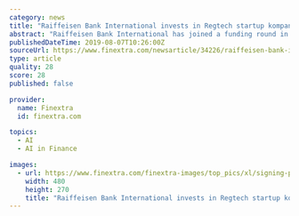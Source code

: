 ```yaml
---
category: news
title: "Raiffeisen Bank International invests in Regtech startup kompany"
abstract: "Raiffeisen Bank International has joined a funding round in business ... including the European Super Angels Club. Kompany combines artificial intelligence (AI), robotic process automation and blockchain technology to provide business verification and ..."
publishedDateTime: 2019-08-07T10:26:00Z
sourceUrl: https://www.finextra.com/newsarticle/34226/raiffeisen-bank-international-invests-in-regtech-startup-kompany
type: article
quality: 28
score: 28
published: false

provider:
  name: Finextra
  id: finextra.com

topics:
  - AI
  - AI in Finance

images:
  - url: https://www.finextra.com/finextra-images/top_pics/xl/signing-papers.jpg
    width: 480
    height: 270
    title: "Raiffeisen Bank International invests in Regtech startup kompany"
---
```

